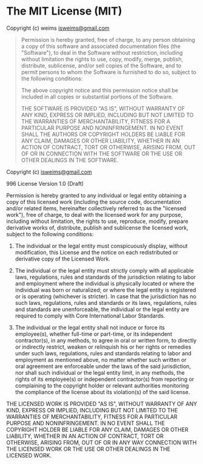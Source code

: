 # The MIT License (MIT)

Copyright (c) weims <isweims@gmail.com>

> Permission is hereby granted, free of charge, to any person obtaining a copy
> of this software and associated documentation files (the "Software"), to deal
> in the Software without restriction, including without limitation the rights
> to use, copy, modify, merge, publish, distribute, sublicense, and/or sell
> copies of the Software, and to permit persons to whom the Software is
> furnished to do so, subject to the following conditions:
>
> The above copyright notice and this permission notice shall be included in
> all copies or substantial portions of the Software.
>
> THE SOFTWARE IS PROVIDED "AS IS", WITHOUT WARRANTY OF ANY KIND, EXPRESS OR
> IMPLIED, INCLUDING BUT NOT LIMITED TO THE WARRANTIES OF MERCHANTABILITY,
> FITNESS FOR A PARTICULAR PURPOSE AND NONINFRINGEMENT. IN NO EVENT SHALL THE
> AUTHORS OR COPYRIGHT HOLDERS BE LIABLE FOR ANY CLAIM, DAMAGES OR OTHER
> LIABILITY, WHETHER IN AN ACTION OF CONTRACT, TORT OR OTHERWISE, ARISING FROM,
> OUT OF OR IN CONNECTION WITH THE SOFTWARE OR THE USE OR OTHER DEALINGS IN
> THE SOFTWARE.


Copyright (c) <weims> <isweims@gmail.com>

996 License Version 1.0 (Draft)

Permission is hereby granted to any individual or legal entity
obtaining a copy of this licensed work (including the source code,
documentation and/or related items, hereinafter collectively referred
to as the "licensed work"), free of charge, to deal with the licensed
work for any purpose, including without limitation, the rights to use,
reproduce, modify, prepare derivative works of, distribute, publish
and sublicense the licensed work, subject to the following conditions:

1. The individual or the legal entity must conspicuously display,
   without modification, this License and the notice on each redistributed
   or derivative copy of the Licensed Work.

2. The individual or the legal entity must strictly comply with all
   applicable laws, regulations, rules and standards of the jurisdiction
   relating to labor and employment where the individual is physically
   located or where the individual was born or naturalized; or where the
   legal entity is registered or is operating (whichever is stricter). In
   case that the jurisdiction has no such laws, regulations, rules and
   standards or its laws, regulations, rules and standards are
   unenforceable, the individual or the legal entity are required to
   comply with Core International Labor Standards.

3. The individual or the legal entity shall not induce or force its
   employee(s), whether full-time or part-time, or its independent
   contractor(s), in any methods, to agree in oral or written form, to
   directly or indirectly restrict, weaken or relinquish his or her
   rights or remedies under such laws, regulations, rules and standards
   relating to labor and employment as mentioned above, no matter whether
   such written or oral agreement are enforceable under the laws of the
   said jurisdiction, nor shall such individual or the legal entity
   limit, in any methods, the rights of its employee(s) or independent
   contractor(s) from reporting or complaining to the copyright holder or
   relevant authorities monitoring the compliance of the license about
   its violation(s) of the said license.

THE LICENSED WORK IS PROVIDED "AS IS", WITHOUT WARRANTY OF ANY KIND,
EXPRESS OR IMPLIED, INCLUDING BUT NOT LIMITED TO THE WARRANTIES OF
MERCHANTABILITY, FITNESS FOR A PARTICULAR PURPOSE AND NONINFRINGEMENT.
IN NO EVENT SHALL THE COPYRIGHT HOLDER BE LIABLE FOR ANY CLAIM,
DAMAGES OR OTHER LIABILITY, WHETHER IN AN ACTION OF CONTRACT, TORT OR
OTHERWISE, ARISING FROM, OUT OF OR IN ANY WAY CONNECTION WITH THE
LICENSED WORK OR THE USE OR OTHER DEALINGS IN THE LICENSED WORK.